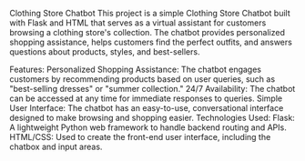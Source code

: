 Clothing Store Chatbot
This project is a simple Clothing Store Chatbot built with Flask and HTML that serves as a virtual assistant for customers browsing a clothing store's collection. The chatbot provides personalized shopping assistance, helps customers find the perfect outfits, and answers questions about products, styles, and best-sellers.

Features:
Personalized Shopping Assistance: The chatbot engages customers by recommending products based on user queries, such as "best-selling dresses" or "summer collection."
24/7 Availability: The chatbot can be accessed at any time for immediate responses to queries.
Simple User Interface: The chatbot has an easy-to-use, conversational interface designed to make browsing and shopping easier.
Technologies Used:
Flask: A lightweight Python web framework to handle backend routing and APIs.
HTML/CSS: Used to create the front-end user interface, including the chatbox and input areas.
